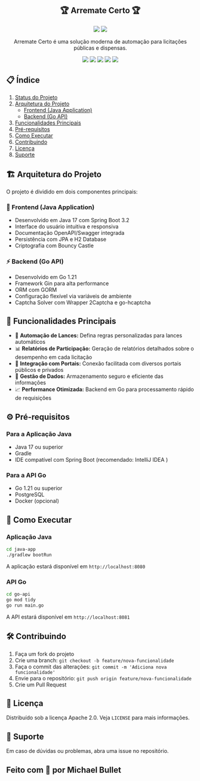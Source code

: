 ## <p align="center"> 🏆 Arremate Certo 🏆</p>

<p align="center">
  <img src="https://img.shields.io/badge/status-em_desenvolvimento-yellow">
  <img src="https://img.shields.io/badge/release_date-fevereiro_2025-blue">
</p>

<p align="center">
Arremate Certo é uma solução moderna de automação para licitações públicas e dispensas. 
</p>

<p align="center">
  <img src="https://img.shields.io/badge/versão-2.0-brightgreen">
  <img src="https://img.shields.io/badge/licença-Apache_2.0-blue">
  <img src="https://img.shields.io/badge/Java-17-orange">
  <img src="https://img.shields.io/badge/Go-1.21-cyan">
  <img src="https://img.shields.io/badge/Spring_Boot-3.2-green"> 
</p>


## 📋 Índice
1. [Status do Projeto](#-Status-do-projeto)
2. [Arquitetura do Projeto](#-arquitetura-do-projeto)
   - [Frontend (Java Application)](#-frontend-java-application)
   - [Backend (Go API)](#-backend-go-api)
3. [Funcionalidades Principais](#-funcionalidades-principais)
4. [Pré-requisitos](#️-pré-requisitos)
5. [Como Executar](#-como-executar)
6. [Contribuindo](#-contribuindo)
7. [Licença](#-licença)
8. [Suporte](#-suporte)
   

## 🏗️ Arquitetura do Projeto

O projeto é dividido em dois componentes principais:

### 📱 Frontend (Java Application)

- Desenvolvido em Java 17 com Spring Boot 3.2
- Interface do usuário intuitiva e responsiva
- Documentação OpenAPI/Swagger integrada
- Persistência com JPA e H2 Database
- Criptografia com Bouncy Castle

### ⚡ Backend (Go API)

- Desenvolvido em Go 1.21
- Framework Gin para alta performance
- ORM com GORM
- Configuração flexível via variáveis de ambiente
- Captcha Solver com  Wrapper 2Captcha e go-hcaptcha

## 🎯 Funcionalidades Principais

- 🔄 **Automação de Lances:** Defina regras personalizadas para lances automáticos
- 📊 **Relatórios de Participação:** Geração de relatórios detalhados sobre o desempenho em cada licitação
- 🔗 **Integração com Portais:** Conexão facilitada com diversos portais públicos e privados
- 🔐 **Gestão de Dados:** Armazenamento seguro e eficiente das informações
- 📈 **Performance Otimizada:** Backend em Go para processamento rápido de requisições

## ⚙️ Pré-requisitos

### Para a Aplicação Java

- Java 17 ou superior
- Gradle
- IDE compatível com Spring Boot (recomendado: IntelliJ IDEA )

### Para a API Go

- Go 1.21 ou superior
- PostgreSQL
- Docker (opcional)

## 🚀 Como Executar

### Aplicação Java

```bash
cd java-app
./gradlew bootRun
```
A aplicação estará disponível em `http://localhost:8080`

### API Go
```bash
cd go-api
go mod tidy
go run main.go
```
A API estará disponível em `http://localhost:8081`



## 🛠️ Contribuindo

1. Faça um fork do projeto
2. Crie uma branch: `git checkout -b feature/nova-funcionalidade`
3. Faça o commit das alterações: `git commit -m 'Adiciona nova funcionalidade'`
4. Envie para o repositório: `git push origin feature/nova-funcionalidade`
5. Crie um Pull Request

## 📜 Licença

Distribuído sob a licença Apache 2.0. Veja `LICENSE` para mais informações.

## 🔧 Suporte

Em caso de dúvidas ou problemas, abra uma issue no repositório.


## Feito com 💙 por Michael Bullet
